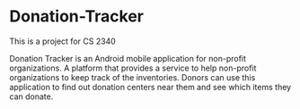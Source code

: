 # Donation-Tracker
This is a project for CS 2340

Donation Tracker is an Android mobile application for non-profit organizations.
A platform that provides a service to help non-profit organizations to keep track of the inventories.
Donors can use this application to find out donation centers near them and see which items they can donate.
